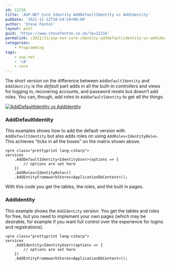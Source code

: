 ```yaml
---
id: 12216
title: 'ASP.NET Core Identity AddDefaultIdentity vs AddIdentity'
pubDate: '2021-11-12T10:54:54+00:00'
author: 'Steve Fenton'
layout: post
guid: 'https://www.stevefenton.co.uk/?p=12216'
permalink: /2021/11/asp-net-core-identity-adddefaultidentity-vs-addidentity/
categories:
    - Programming
tags:
    - asp.net
    - 'c#'
    - core
---
```


The short version on the difference between `AddDefaultIdentity` and `AddIdentity` is the *default* part adds in all the built-in controllers and views for logging in, recovering accounts, and password resets but doesn’t add roles. You can, though, add roles to `AddDefaultIdentity` to get *all the things*.

[![AddDefaultIdentity  vs AddIdentity](https://www.stevefenton.co.uk/wp-content/uploads/2021/11/adddefaultidentity-vs-addidentity.jpg)](https://www.stevefenton.co.uk/2021/11/asp-net-core-identity-adddefaultidentity-vs-addidentity/adddefaultidentity-vs-addidentity/)

### AddDefaultIdentity

This examples shows how to add the default version with `AddDefaultIdentity` but also adds roles on using `AddRoles<IdentityRole>`. This achieves “ticks in all the boxes” on the matrix shown above.

```
<pre class="prettyprint lang-csharp">
services
    .AddDefaultIdentity<IdentityUser>(options => { 
        // options are set here
    })
    .AddRoles<IdentityRole>()
    .AddEntityFrameworkStores<ApplicationDbContext>();
```

With this code you get the tables, the roles, and the built in pages.

### AddIdentity

This example shows the `AddIdentity` version. You get the tables and roles for free, but you need to implement your own pages (which may be desirable, for example if you want full control over the experience for logins and registrations).

```
<pre class="prettyprint lang-csharp">
services
    .AddIdentity<IdentityUser>(options => { 
        // options are set here
    })
    .AddEntityFrameworkStores<ApplicationDbContext>();
```